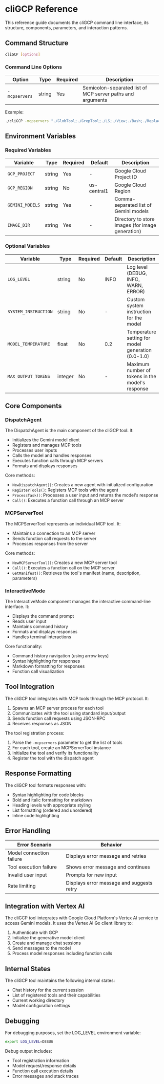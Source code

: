 # cliGCP Reference

This reference guide documents the cliGCP command line interface, its structure, components, parameters, and interaction patterns.

## Command Structure

```bash
cliGCP [options]
```

### Command Line Options

| Option | Type | Required | Description |
|--------|------|----------|-------------|
| `-mcpservers` | string | Yes | Semicolon-separated list of MCP server paths and arguments |

Example:
```bash
./cliGCP -mcpservers "./GlobTool;./GrepTool;./LS;./View;./Bash;./Replace"
```

## Environment Variables

### Required Variables

| Variable | Type | Required | Default | Description |
|----------|------|----------|---------|-------------|
| `GCP_PROJECT` | string | Yes | - | Google Cloud Project ID |
| `GCP_REGION` | string | No | us-central1 | Google Cloud Region |
| `GEMINI_MODELS` | string | Yes | - | Comma-separated list of Gemini models |
| `IMAGE_DIR` | string | Yes | - | Directory to store images (for image generation) |

### Optional Variables

| Variable | Type | Required | Default | Description |
|----------|------|----------|---------|-------------|
| `LOG_LEVEL` | string | No | INFO | Log level (DEBUG, INFO, WARN, ERROR) |
| `SYSTEM_INSTRUCTION` | string | No | - | Custom system instruction for the model |
| `MODEL_TEMPERATURE` | float | No | 0.2 | Temperature setting for model generation (0.0-1.0) |
| `MAX_OUTPUT_TOKENS` | integer | No | - | Maximum number of tokens in the model's response |

## Core Components

### DispatchAgent

The DispatchAgent is the main component of the cliGCP tool. It:
- Initializes the Gemini model client
- Registers and manages MCP tools
- Processes user inputs
- Calls the model and handles responses
- Executes function calls through MCP servers
- Formats and displays responses

Core methods:
- `NewDispatchAgent()`: Creates a new agent with initialized configuration
- `RegisterTools()`: Registers MCP tools with the agent
- `ProcessTask()`: Processes a user input and returns the model's response
- `Call()`: Executes a function call through an MCP server

### MCPServerTool

The MCPServerTool represents an individual MCP tool. It:
- Maintains a connection to an MCP server
- Sends function call requests to the server
- Processes responses from the server

Core methods:
- `NewMCPServerTool()`: Creates a new MCP server tool
- `Call()`: Executes a function call on the MCP server
- `GetManifest()`: Retrieves the tool's manifest (name, description, parameters)

### InteractiveMode

The InteractiveMode component manages the interactive command-line interface. It:
- Displays the command prompt
- Reads user input
- Maintains command history
- Formats and displays responses
- Handles terminal interactions

Core functionality:
- Command history navigation (using arrow keys)
- Syntax highlighting for responses
- Markdown formatting for responses
- Function call visualization

## Tool Integration

The cliGCP tool integrates with MCP tools through the MCP protocol. It:
1. Spawns an MCP server process for each tool
2. Communicates with the tool using standard input/output
3. Sends function call requests using JSON-RPC
4. Receives responses as JSON

The tool registration process:
1. Parse the `-mcpservers` parameter to get the list of tools
2. For each tool, create an MCPServerTool instance
3. Initialize the tool and verify its functionality
4. Register the tool with the dispatch agent

## Response Formatting

The cliGCP tool formats responses with:
- Syntax highlighting for code blocks
- Bold and italic formatting for markdown
- Heading levels with appropriate styling
- List formatting (ordered and unordered)
- Inline code highlighting

## Error Handling

| Error Scenario | Behavior |
|----------------|----------|
| Model connection failure | Displays error message and retries |
| Tool execution failure | Shows error message and continues |
| Invalid user input | Prompts for new input |
| Rate limiting | Displays error message and suggests retry |

## Integration with Vertex AI

The cliGCP tool integrates with Google Cloud Platform's Vertex AI service to access Gemini models. It uses the Vertex AI Go client library to:

1. Authenticate with GCP
2. Initialize the generative model client
3. Create and manage chat sessions
4. Send messages to the model
5. Process model responses including function calls

## Internal States

The cliGCP tool maintains the following internal states:
- Chat history for the current session
- List of registered tools and their capabilities
- Current working directory
- Model configuration settings

## Debugging

For debugging purposes, set the LOG_LEVEL environment variable:
```bash
export LOG_LEVEL=DEBUG
```

Debug output includes:
- Tool registration information
- Model request/response details
- Function call execution details
- Error messages and stack traces